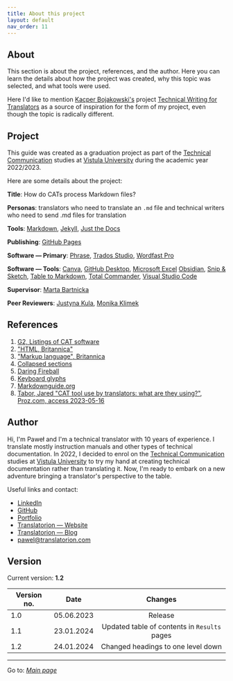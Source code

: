```yaml
---
title: About this project
layout: default
nav_order: 11
---
```

## About

This section is about the project, references, and the author. Here you can learn the details about how the project was created, why this topic was selected, and what tools were used.

Here I'd like to mention [Kacper Bojakowski's](https://github.com/kacperbojakowski) project [Technical Writing for Translators](https://kacperbojakowski.github.io/final-project/) as a source of inspiration for the form of my project, even though the topic is radically different.

## Project

This guide was created as a graduation project as part of the [Technical Communication](https://vistula.edu.pl/kierunki-studiow/komunikacja-techniczna) studies at [Vistula University](https://vistula.edu.pl/en) during the academic year 2022/2023.

Here are some details about the project:

**Title**: How do CATs process Markdown files?

**Personas**: translators who need to translate an `.md` file and technical writers who need to send .md files for translation

**Tools**: [Markdown](https://daringfireball.net/projects/markdown), [Jekyll](https://jekyllrb.com/), [Just the Docs](https://github.com/just-the-docs/just-the-docs)

**Publishing**: [GitHub Pages](https://pages.github.com/)

**Software — Primary**: [Phrase](https://phrase.com/), [Trados Studio](https://www.trados.com/products/trados-studio/whats-new-studio-2022.html), [Wordfast Pro](https://www.wordfast.com/products/wordfast_pro)

**Software — Tools**: [Canva](https://www.canva.com/), [GitHub Desktop](https://desktop.github.com/), [Microsoft Excel](https://www.microsoft.com/pl-pl/microsoft-365/excel) [Obsidian](https://obsidian.md/), [Snip & Sketch](https://en.wikipedia.org/wiki/Snipping_Tool), [Table to Markdown](https://tabletomarkdown.com), [Total Commander](https://www.ghisler.com/), [Visual Studio Code](https://code.visualstudio.com/)

**Supervisor**: [Marta Bartnicka](https://www.linkedin.com/in/marta-bartnicka-713969/)

**Peer Reviewers**: [Justyna Kula](https://www.linkedin.com/in/justyna-kula-5778a391/), [Monika Klimek](https://www.linkedin.com/in/monika-klimek1/)

## References

1. [G2, Listings of CAT software](https://www.g2.com/categories/computer-assisted-translation)
2. ["HTML, Britannica"](https://www.britannica.com/technology/HTML)
3. ["Markup language", Britannica](https://www.britannica.com/technology/markup-language)
4. [Collapsed sections](https://docs.github.com/en/get-started/writing-on-github/working-with-advanced-formatting/organizing-information-with-collapsed-sections)
5. [Daring Fireball](https://daringfireball.net/projects/markdown/)
6. [Keyboard glyphs](https://meta.stackexchange.com/questions/5527/keyboard-glyphs)
7. [Markdownguide.org](https://www.markdownguide.org/)
8. [Tabor, Jared "CAT tool use by translators: what are they using?", Proz.com, access 2023-05-16](https://go.proz.com/blog/cat-tool-use-by-translators-what-are-they-using)

## Author

Hi, I'm Paweł and I'm a technical translator with 10 years of experience. I translate mostly instruction manuals and other types of technical documentation. In 2022, I decided to enrol on the [Technical Communication](https://vistula.edu.pl/kierunki-studiow/komunikacja-techniczna) studies at [Vistula University](https://vistula.edu.pl/en) to try my hand at creating technical documentation rather than translating it. Now, I'm ready to embark on a new adventure bringing a translator's perspective to the table.

Useful links and contact:
- [LinkedIn](https://www.linkedin.com/in/pawel-woznikowski/)
- [GitHub](https://github.com/PJ-Woz)
- [Portfolio](https://pj-woz.github.io/Portfolio/)
- [Translatorion — Website](https://translatorion.com/language/en/translatorion/)
- [Translatorion — Blog](https://translatorion.com/language/en/blog-en/)
- pawel@translatorion.com

## Version

Current version: **1.2**

| Version no. | Date | Changes |
| --- | :---: | :---: |
| 1.0 | 05.06.2023 | Release |
| 1.1 | 23.01.2024 | Updated table of contents in `Results` pages |
| 1.2 | 24.01.2024 | Changed headings to one level down |

---

Go to: [*Main page*](index)

